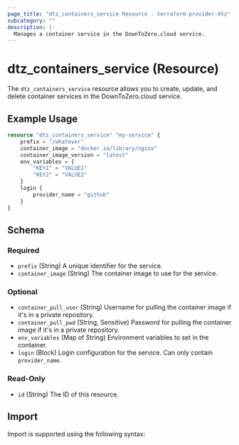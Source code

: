 ```yaml
---
page_title: "dtz_containers_service Resource - terraform-provider-dtz"
subcategory: ""
description: |-
  Manages a container service in the DownToZero.cloud service.
---
```


# dtz_containers_service (Resource)

The `dtz_containers_service` resource allows you to create, update, and delete container services in the DownToZero.cloud service.

## Example Usage

```terraform
resource "dtz_containers_service" "my-service" {
    prefix = "/whatever"
    container_image = "docker.io/library/nginx"
    container_image_version = "latest"
    env_variables = {
        "KEY1" = "VALUE1"
        "KEY2" = "VALUE2"
    }
    login {
        provider_name = "github"
    }
}
```

## Schema

### Required

- `prefix` (String) A unique identifier for the service.
- `container_image` (String) The container image to use for the service.

### Optional

- `container_pull_user` (String) Username for pulling the container image if it's in a private repository.
- `container_pull_pwd` (String, Sensitive) Password for pulling the container image if it's in a private repository.
- `env_variables` (Map of String) Environment variables to set in the container.
- `login` (Block) Login configuration for the service. Can only contain `provider_name`.

### Read-Only

- `id` (String) The ID of this resource.

## Import

Import is supported using the following syntax:
